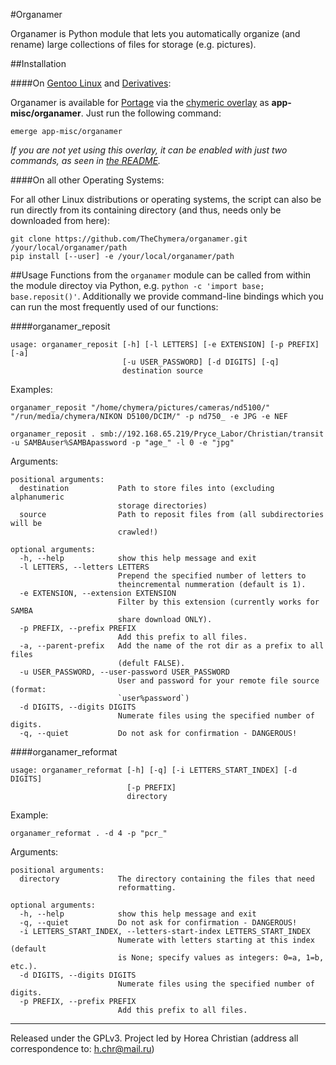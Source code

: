 #Organamer

Organamer is Python module that lets you automatically organize (and rename) large collections of files for storage (e.g. pictures).

##Installation

####On [Gentoo Linux](http://en.wikipedia.org/wiki/Gentoo_linux) and [Derivatives](http://en.wikipedia.org/wiki/Category:Gentoo_Linux_derivatives):

Organamer is available for [Portage](http://en.wikipedia.org/wiki/Portage_(software)) via the [chymeric overlay](https://github.com/TheChymera/chymeric) as **app-misc/organamer**.
Just run the following command:

```
emerge app-misc/organamer
```

*If you are not yet using this overlay, it can be enabled with just two commands, as seen in [the README](https://github.com/TheChymera/chymeric).*

####On all other Operating Systems:

For all other Linux distributions or operating systems, the script can also be run directly from
its containing directory (and thus, needs only be downloaded from here):

```
git clone https://github.com/TheChymera/organamer.git /your/local/organamer/path
pip install [--user] -e /your/local/organamer/path
```

##Usage
Functions from the `organamer` module can be called from within the module directoy via Python, e.g.  `python -c 'import base; base.reposit()'`.
Additionally we provide command-line bindings which you can run the most frequently used of our functions:

####organamer_reposit
```
usage: organamer_reposit [-h] [-l LETTERS] [-e EXTENSION] [-p PREFIX] [-a]
                         [-u USER_PASSWORD] [-d DIGITS] [-q]
                         destination source
```

Examples:
```
organamer_reposit "/home/chymera/pictures/cameras/nd5100/" "/run/media/chymera/NIKON D5100/DCIM/" -p nd750_ -e JPG -e NEF

organamer_reposit . smb://192.168.65.219/Pryce_Labor/Christian/transit -u SAMBAuser%SAMBApassword -p "age_" -l 0 -e "jpg"
```

Arguments:

```
positional arguments:
  destination           Path to store files into (excluding alphanumeric
                        storage directories)
  source                Path to reposit files from (all subdirectories will be
                        crawled!)

optional arguments:
  -h, --help            show this help message and exit
  -l LETTERS, --letters LETTERS
                        Prepend the specified number of letters to
                        theincremental nummeration (default is 1).
  -e EXTENSION, --extension EXTENSION
                        Filter by this extension (currently works for SAMBA
                        share download ONLY).
  -p PREFIX, --prefix PREFIX
                        Add this prefix to all files.
  -a, --parent-prefix   Add the name of the rot dir as a prefix to all files
                        (defult FALSE).
  -u USER_PASSWORD, --user-password USER_PASSWORD
                        User and password for your remote file source (format:
                        `user%password`)
  -d DIGITS, --digits DIGITS
                        Numerate files using the specified number of digits.
  -q, --quiet           Do not ask for confirmation - DANGEROUS!

```


####organamer_reformat
```
usage: organamer_reformat [-h] [-q] [-i LETTERS_START_INDEX] [-d DIGITS]
                          [-p PREFIX]
                          directory
```

Example:
```
organamer_reformat . -d 4 -p "pcr_"
```

Arguments:

```
positional arguments:
  directory             The directory containing the files that need
                        reformatting.

optional arguments:
  -h, --help            show this help message and exit
  -q, --quiet           Do not ask for confirmation - DANGEROUS!
  -i LETTERS_START_INDEX, --letters-start-index LETTERS_START_INDEX
                        Numerate with letters starting at this index (default
                        is None; specify values as integers: 0=a, 1=b, etc.).
  -d DIGITS, --digits DIGITS
                        Numerate files using the specified number of digits.
  -p PREFIX, --prefix PREFIX
                        Add this prefix to all files.
```


---
Released under the GPLv3.
Project led by Horea Christian (address all correspondence to: h.chr@mail.ru)
